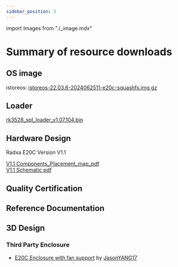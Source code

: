 ```yaml
---
sidebar_position: 2
---
```


import Images from "./\_image.mdx"

# Summary of resource downloads

## OS image

istoreos:
[istoreos-22.03.6-2024062511-e20c-squashfs.img.gz](https://dl.radxa.com/e/e20c/image/istoreos-22.03.6-2024062511-e20c-squashfs.img.gz)

## Loader

[rk3528_spl_loader_v1.07.104.bin](https://dl.radxa.com/rock2/images/loader/rk3528_spl_loader_v1.07.104.bin)

## Hardware Design

Radxa E20C Version V1.1

[V1.1 Components_Placement_map_pdf](https://dl.radxa.com/e/e20c/v1.10/radxa_e20c_v1100_Components_Placement_map.pdf)  
[V1.1 Schematic pdf](https://dl.radxa.com/e/e20c/v1.10/radxa_e20c_v1100_schematic.pdf)

## Quality Certification

## Reference Documentation

## 3D Design
### Third Party Enclosure
- [E20C Enclosure with fan support](https://makerworld.com/en/models/519794#profileId-436182) by [JasonYANG17](https://makerworld.com/en/@Jasonyang170)
